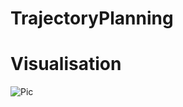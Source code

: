 # TrajectoryPlanning
# Visualisation
![Pic](https://user-images.githubusercontent.com/27694775/96355680-dfeb5400-10ec-11eb-82c9-1f7e8e7cb44f.png)

